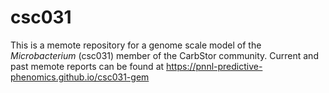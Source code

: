 # csc031

This is a memote repository for a genome scale model of the *Microbacterium* (csc031) member of the CarbStor community.
Current and past memote reports can be found at https://pnnl-predictive-phenomics.github.io/csc031-gem
